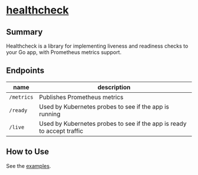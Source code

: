 # [healthcheck](https://github.com/mpdred/healthcheck)

## Summary
Healthcheck is a library for implementing liveness and readiness checks to your Go app, with Prometheus metrics support.

## Endpoints

| name       | description                                                            |
|------------|------------------------------------------------------------------------|
| `/metrics` | Publishes Prometheus metrics                                           |
| `/ready`   | Used by Kubernetes probes to see if the app is running                 |
| `/live`    | Used by Kubernetes probes to see if the app is ready to accept traffic |


## How to Use
See the [examples](examples/main.go).
